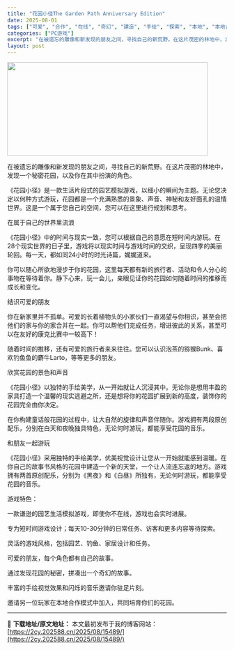 ```yaml
---
title: "花园小径The Garden Path Anniversary Edition"
date: 2025-08-01
tags: ["可爱", "合作", "在线", "奇幻", "建造", "手绘", "探索", "本地", "本地合作", "模拟"]
categories: ["PC游戏"]
excerpt: "在被遗忘的雕像和新发现的朋友之间，寻找自己的新荒野。在这片茂密的林地中，发现一个秘密花园，以及你在其中扮演的角色。 《花园小径》是一款生活片段式的园艺模拟游戏，以细小的瞬间为主题。无论您决定以何种方式游玩，花园都是一个充满熟悉的景象、声音、神秘和友好面孔的温情世界。这是一个属于您自己的空间，您可以在&hellip;"
layout: post
---
```


<img class="aligncenter size-full wp-image-15485" src="https://2cy.202588.cn/wp-content/uploads/2025/07/2025073111413181.webp" alt="" width="460" height="215" />

在被遗忘的雕像和新发现的朋友之间，寻找自己的新荒野。在这片茂密的林地中，发现一个秘密花园，以及你在其中扮演的角色。

《花园小径》是一款生活片段式的园艺模拟游戏，以细小的瞬间为主题。无论您决定以何种方式游玩，花园都是一个充满熟悉的景象、声音、神秘和友好面孔的温情世界。这是一个属于您自己的空间，您可以在这里进行规划和思考。

在属于自己的世界里流浪

《花园小径》中的时间与现实一致，您可以根据自己的意愿在短时间内游玩。在28个现实世界的日子里，游戏将以现实时间与游戏时间的交织，呈现四季的美丽轮回。每一天，都如同24小时的时光诗篇，娓娓道来。

你可以随心所欲地漫步于你的花园，这里每天都有新的旅行者、活动和令人分心的事物在等待着你。静下心来，玩一会儿，亲眼见证你的花园如何随着时间的推移而成长和变化。

结识可爱的朋友

你在新家里并不孤单。可爱的长着植物头的小家伙们一直渴望与你相识，甚至会把他们的家与你的家合并在一起。你可以帮他们完成任务，增进彼此的关系，甚至可以在友好的康克比赛中一较高下！

随着时间的推移，还有可爱的旅行者来来往往。您可以认识泡茶的猕猴Bunk、喜欢钓鱼鱼的麝牛Larto，等等更多的朋友。

欣赏花园的景色和声音

《花园小径》以独特的手绘美学，从一开始就让人沉浸其中。无论你是想用丰盈的家具打造一个温馨的现实逃避之所，还是想将你的花园扩展到新的高度，装饰你的花园完全由你决定。

在你构建童话般花园的过程中，让大自然的旋律和声音伴随你。游戏拥有两段原创配乐，分别在白天和夜晚独具特色，无论何时游玩，都能享受花园的音乐。

和朋友一起游玩

《花园小径》采用独特的手绘美学，优美视觉设计让您从一开始就能感到温暖。在你自己的故事书风格的花园中建造一个新的天堂，一个让人流连忘返的地方。游戏拥有两首原创配乐，分别为《黑夜》和《白昼》所独有，无论何时游玩，都能享受花园的音乐。

游戏特色：

一款谦逊的园艺生活模拟游戏，即使你不在线，游戏也会实时进展。

专为短时间游戏设计；每天10-30分钟的日常任务、访客和更多内容等待探索。

灵活的游戏风格，包括园艺、钓鱼、家居设计和任务。

可爱的朋友，每个角色都有自己的故事。

通过发现花园的秘密，拼凑出一个奇幻的故事。

丰富的手绘视觉效果和闪烁的音乐邀请你驻足片刻。

邀请另一位玩家在本地合作模式中加入，共同培育你们的花园。

---
📖 **下载地址/原文地址：** 本文最初发布于我的博客网站：[https://2cy.202588.cn/2025/08/15489/](https://2cy.202588.cn/2025/08/15489/)

